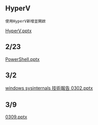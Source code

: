 ## HyperV
```
使用HyperV新增並開啟
```
[HyperV.pptx](https://github.com/s108000389/Windows-Server/files/6105206/HyperV.pptx)


## 2/23
[PowerShell.pptx](https://github.com/s108000389/Windows-Server/files/6105093/PowerShell.pptx)
## 3/2
[windows sysinternals 技術報告 0302.pptx](https://github.com/s108000389/Windows-Server/files/6105094/windows.sysinternals.0302.pptx)
## 3/9
[0309.pptx](https://github.com/s108000389/Windows-Server/files/6105757/0309.pptx)

